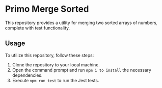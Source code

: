 # Primo Merge Sorted
This repository provides a utility for merging two sorted arrays of numbers, complete with test functionality.

## Usage
To utilize this repository, follow these steps:

1. Clone the repository to your local machine.
2. Open the command prompt and run ```npm i to install``` the necessary dependencies.
3. Execute ```npm run test``` to run the Jest tests.
